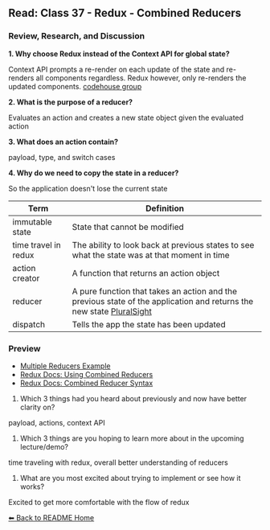 ## Read: Class 37 - Redux - Combined Reducers

### Review, Research, and Discussion

**1. Why choose Redux instead of the Context API for global state?**

Context API prompts a re-render on each update of the state and re-renders all components regardless. Redux however, only re-renders the updated components. [codehouse group](https://www.codehousegroup.com/insight-and-inspiration/tech-stream/using-redux-and-context-api)

**2. What is the purpose of a reducer?**

Evaluates an action and creates a new state object given the evaluated action

**3. What does an action contain?**

payload, type, and switch cases

**4. Why do we need to copy the state in a reducer?**

So the application doesn't lose the current state

**Term** | **Definition**
-----|-----
immutable state | State that cannot be modified
time travel in redux | The ability to look back at previous states to see what the state was at that moment in time
action creator | A function that returns an action object
reducer | A pure function that takes an action and the previous state of the application and returns the new state [PluralSight](https://www.pluralsight.com/guides/how-to-write-redux-reducer)
dispatch | Tells the app the state has been updated

### Preview
- [Multiple Reducers Example](https://www.youtube.com/watch?v=gBER4Or86hE)
- [Redux Docs: Using Combined Reducers](https://redux.js.org/recipes/structuring-reducers/using-combinereducers/)
- [Redux Docs: Combined Reducer Syntax](https://redux.js.org/api/combinereducers/)

1. Which 3 things had you heard about previously and now have better clarity on?

payload, actions, context API

1. Which 3 things are you hoping to learn more about in the upcoming lecture/demo?

time traveling with redux, overall better understanding of reducers

1. What are you most excited about trying to implement or see how it works?

Excited to get more comfortable with the flow of redux

[⬅ Back to README Home](README.md)
